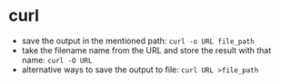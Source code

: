 # curl

- save the output in the mentioned path: `curl -o URL file_path`
- take the filename name from the URL and store the result with that name: `curl -O URL`
- alternative ways to save the output to file: `curl URL >file_path`
